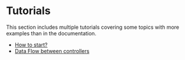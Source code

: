 # Tutorials

This section includes multiple tutorials covering some topics with more examples than in the documentation.

- [How to start?](how-to-start.md)
- [Data Flow between controllers](data-flow.md)
